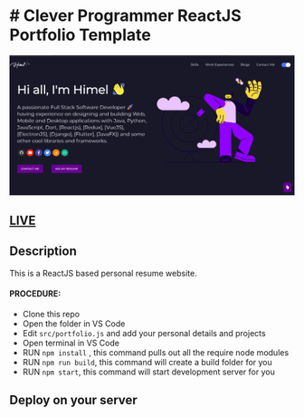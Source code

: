 # # Clever Programmer ReactJS Portfolio Template      

![ReactJS Resume Website Template](portfolio2.png?raw=true "ReactJS Resume Website Template")

## <a href="https://himelrana.com" target="_blank">LIVE</a>

## Description
This is a ReactJS based personal resume website.

 
#### PROCEDURE:
- Clone this repo
- Open the folder in VS Code
- Edit <code>src/portfolio.js</code> and add your personal details and projects
- Open terminal in VS Code
- RUN <code>npm install</code> , this command pulls out all the require node modules
- RUN <code>npm run build</code>, this command will create a build folder for you
- RUN <code>npm start</code>, this command will start development server for you

## Deploy on your server

